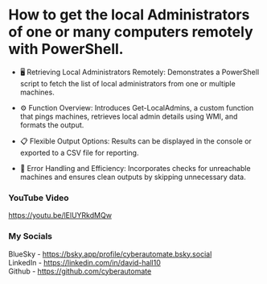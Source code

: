 #  How to get the local Administrators of one or many computers remotely with PowerShell.

- 🖥️ Retrieving Local Administrators Remotely: Demonstrates a PowerShell script to fetch the list of local administrators from one or multiple machines.

- ⚙️ Function Overview: Introduces Get-LocalAdmins, a custom function that pings machines, retrieves local admin details using WMI, and formats the output.

- 📋 Flexible Output Options: Results can be displayed in the console or exported to a CSV file for reporting.

- 🔄 Error Handling and Efficiency: Incorporates checks for unreachable machines and ensures clean outputs by skipping unnecessary data.

### YouTube Video ###
https://youtu.be/lElUYRkdMQw

### My Socials ###
BlueSky - https://bsky.app/profile/cyberautomate.bsky.social<br/>
LinkedIn - https://linkedin.com/in/david-hall10 <br/>
Github - https://github.com/cyberautomate